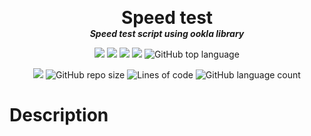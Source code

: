 <p align="center">
  <!-- <img width="300" src="" alt="logo"> -->
  <h1 align="center" style="margin: 0 auto 0 auto;">Speed test</h1>
  <h5 align="center" style="margin: 0 auto 0 auto;">Speed test script using ookla library</h5>
</p>

<p align="center">
  <img src="https://img.shields.io/github/last-commit/dmtzs/python-speedt-test?logo=github">
  <img src="https://img.shields.io/github/contributors/dmtzs/python-speedt-test?logo=github">
  <img src="https://img.shields.io/github/issues/dmtzs/python-speedt-test?label=issues&&logo=github">
  <img src="https://img.shields.io/github/stars/dmtzs/python-speedt-test?logo=github">
  <img alt="GitHub top language" src="https://img.shields.io/github/languages/top/dmtzs/python-speedt-test?logo=python">
</p>

<p align="center">
  <img src="https://img.shields.io/github/languages/code-size/dmtzs/python-speedt-test?logo=github">
  <img alt="GitHub repo size" src="https://img.shields.io/github/repo-size/dmtzs/python-speedt-test?logo=github">
  <img alt="Lines of code" src="https://img.shields.io/tokei/lines/github/dmtzs/python-speedt-test?label=total%20lines%20in%20repo&&logo=github">
  <img alt="GitHub language count" src="https://img.shields.io/github/languages/count/dmtzs/python-speedt-test?logo=github">
</p>

# Description
